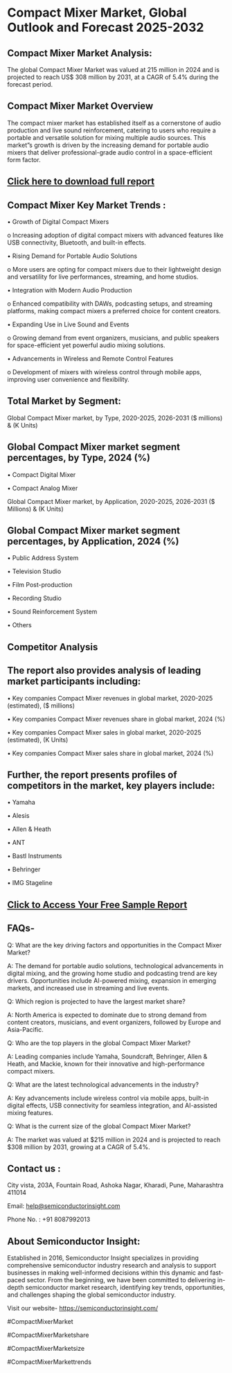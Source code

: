 Compact Mixer Market, Global Outlook and Forecast 2025-2032
=
Compact Mixer Market Analysis:
-
The global Compact Mixer Market was valued at 215 million in 2024 and is projected to reach US$ 308 million by 2031, at a CAGR of 5.4% during the forecast period.

Compact Mixer Market Overview
-
The compact mixer market has established itself as a cornerstone of audio production and live sound reinforcement, catering to users who require a portable and versatile solution for mixing multiple audio sources. This market”s growth is driven by the increasing demand for portable audio mixers that deliver professional-grade audio control in a space-efficient form factor. 

[Click here to download full report](https://semiconductorinsight.com/report/compact-mixer-market/)
-
Compact Mixer Key Market Trends  :
-
•	Growth of Digital Compact Mixers

o	Increasing adoption of digital compact mixers with advanced features like USB connectivity, Bluetooth, and built-in effects.

•	Rising Demand for Portable Audio Solutions

o	More users are opting for compact mixers due to their lightweight design and versatility for live performances, streaming, and home studios.

•	Integration with Modern Audio Production

o	Enhanced compatibility with DAWs, podcasting setups, and streaming platforms, making compact mixers a preferred choice for content creators.

•	Expanding Use in Live Sound and Events

o	Growing demand from event organizers, musicians, and public speakers for space-efficient yet powerful audio mixing solutions.

•	Advancements in Wireless and Remote Control Features

o	Development of mixers with wireless control through mobile apps, improving user convenience and flexibility.

Total Market by Segment:
-
Global Compact Mixer market, by Type, 2020-2025, 2026-2031 ($ millions) & (K Units)

Global Compact Mixer market segment percentages, by Type, 2024 (%)
-
•	Compact Digital Mixer

•	Compact Analog Mixer

Global Compact Mixer market, by Application, 2020-2025, 2026-2031 ($ Millions) & (K Units)

Global Compact Mixer market segment percentages, by Application, 2024 (%)
-
•	Public Address System

•	Television Studio

•	Film Post-production

•	Recording Studio

•	Sound Reinforcement System

•	Others

Competitor Analysis
-
The report also provides analysis of leading market participants including:
-
•	Key companies Compact Mixer revenues in global market, 2020-2025 (estimated), ($ millions)

•	Key companies Compact Mixer revenues share in global market, 2024 (%)

•	Key companies Compact Mixer sales in global market, 2020-2025 (estimated), (K Units)

•	Key companies Compact Mixer sales share in global market, 2024 (%)

Further, the report presents profiles of competitors in the market, key players include:
-
•	Yamaha

•	Alesis

•	Allen & Heath

•	ANT

•	Bastl Instruments

•	Behringer

•	IMG Stageline

[Click to Access Your Free Sample Report](https://semiconductorinsight.com/report/compact-mixer-market/)
-
FAQs-
-
Q: What are the key driving factors and opportunities in the Compact Mixer Market?

A: The demand for portable audio solutions, technological advancements in digital mixing, and the growing home studio and podcasting trend are key drivers. Opportunities include AI-powered mixing, expansion in emerging markets, and increased use in streaming and live events.

Q: Which region is projected to have the largest market share?

A: North America is expected to dominate due to strong demand from content creators, musicians, and event organizers, followed by Europe and Asia-Pacific.

Q: Who are the top players in the global Compact Mixer Market?

A: Leading companies include Yamaha, Soundcraft, Behringer, Allen & Heath, and Mackie, known for their innovative and high-performance compact mixers.

Q: What are the latest technological advancements in the industry?

A: Key advancements include wireless control via mobile apps, built-in digital effects, USB connectivity for seamless integration, and AI-assisted mixing features.

Q: What is the current size of the global Compact Mixer Market?

A: The market was valued at $215 million in 2024 and is projected to reach $308 million by 2031, growing at a CAGR of 5.4%.

Contact us : 
-
City vista, 203A, Fountain Road, Ashoka Nagar, Kharadi, Pune, Maharashtra 411014

Email: help@semiconductorinsight.com

Phone No. : +91 8087992013

About Semiconductor Insight:
-
Established in 2016, Semiconductor Insight specializes in providing comprehensive semiconductor industry research and analysis to support businesses in making well-informed decisions within this dynamic and fast-paced sector. From the beginning, we have been committed to delivering in-depth semiconductor market research, identifying key trends, opportunities, and challenges shaping the global semiconductor industry.

Visit our website- https://semiconductorinsight.com/

#CompactMixerMarket 

#CompactMixerMarketshare

#CompactMixerMarketsize

#CompactMixerMarkettrends 
 
 

